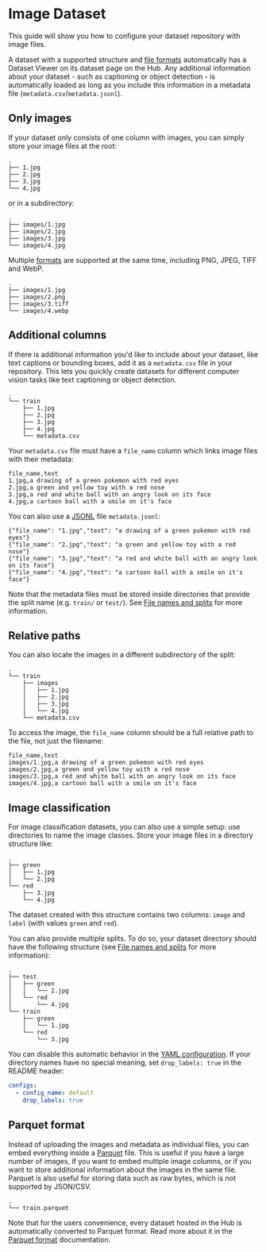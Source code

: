 # Image Dataset

This guide will show you how to configure your dataset repository with image files.

A dataset with a supported structure and [file formats](./datasets-adding#file-formats) automatically has a Dataset Viewer on its dataset page on the Hub. Any additional information about your dataset - such as captioning or object detection - is automatically loaded as long as you include this information in a metadata file (`metadata.csv`/`metadata.jsonl`).

## Only images

If your dataset only consists of one column with images, you can simply store your image files at the root:

```
.
├── 1.jpg
├── 2.jpg
├── 3.jpg
└── 4.jpg
```

or in a subdirectory:

```
.
├── images/1.jpg
├── images/2.jpg
├── images/3.jpg
└── images/4.jpg
```

Multiple [formats](./datasets-adding#file-formats) are supported at the same time, including PNG, JPEG, TIFF and WebP.

```
.
├── images/1.jpg
├── images/2.png
├── images/3.tiff
└── images/4.webp
```

## Additional columns

If there is additional information you'd like to include about your dataset, like text captions or bounding boxes, add it as a `metadata.csv` file in your repository. This lets you quickly create datasets for different computer vision tasks like text captioning or object detection.

```
.
└── train
    ├── 1.jpg
    ├── 2.jpg
    ├── 3.jpg
    ├── 4.jpg
    └── metadata.csv
```

Your `metadata.csv` file must have a `file_name` column which links image files with their metadata:

```csv
file_name,text
1.jpg,a drawing of a green pokemon with red eyes
2.jpg,a green and yellow toy with a red nose
3.jpg,a red and white ball with an angry look on its face
4.jpg,a cartoon ball with a smile on it's face
```

You can also use a [JSONL](https://jsonlines.org/) file `metadata.jsonl`:

```jsonl
{"file_name": "1.jpg","text": "a drawing of a green pokemon with red eyes"}
{"file_name": "2.jpg","text": "a green and yellow toy with a red nose"}
{"file_name": "3.jpg","text": "a red and white ball with an angry look on its face"}
{"file_name": "4.jpg","text": "a cartoon ball with a smile on it's face"}
```

Note that the metadata files must be stored inside directories that provide the split name (e.g. `train/` or `test/`). See [File names and splits](./datasets-file-names-and-splits) for more information.

## Relative paths

You can also locate the images in a different subdirectory of the split:

```
.
└── train
    ├── images
    │   ├── 1.jpg
    │   ├── 2.jpg
    │   ├── 3.jpg
    │   └── 4.jpg
    └── metadata.csv
```

To access the image, the `file_name` column should be a full relative path to the file, not just the filename:

```csv
file_name,text
images/1.jpg,a drawing of a green pokemon with red eyes
images/2.jpg,a green and yellow toy with a red nose
images/3.jpg,a red and white ball with an angry look on its face
images/4.jpg,a cartoon ball with a smile on it's face
```

## Image classification

For image classification datasets, you can also use a simple setup: use directories to name the image classes. Store your image files in a directory structure like:

```
.
├── green
│   ├── 1.jpg
│   └── 2.jpg
└── red
    ├── 3.jpg
    └── 4.jpg
```

The dataset created with this structure contains two columns: `image` and `label` (with values `green` and `red`).

You can also provide multiple splits. To do so, your dataset directory should have the following structure (see [File names and splits](./datasets-file-names-and-splits) for more information):

```
.
├── test
│   ├── green
│   │   └── 2.jpg
│   └── red
│       └── 4.jpg
└── train
    ├── green
    │   └── 1.jpg
    └── red
        └── 3.jpg
```

You can disable this automatic behavior in the [YAML configuration](./datasets-manual-configuration.md). If your directory names have no special meaning, set `drop_labels: true` in the README header:

```yaml
configs:
  - config_name: default
    drop_labels: true
```

## Parquet format

Instead of uploading the images and metadata as individual files, you can embed everything inside a [Parquet](https://parquet.apache.org/) file. This is useful if you have a large number of images, if you want to embed multiple image columns, or if you want to store additional information about the images in the same file. Parquet is also useful for storing data such as raw bytes, which is not supported by JSON/CSV.

```
.
└── train.parquet
```

Note that for the users convenience, every dataset hosted in the Hub is automatically converted to Parquet format. Read more about it in the [Parquet format](./datasets-viewer#access-the-parquet-files) documentation.
